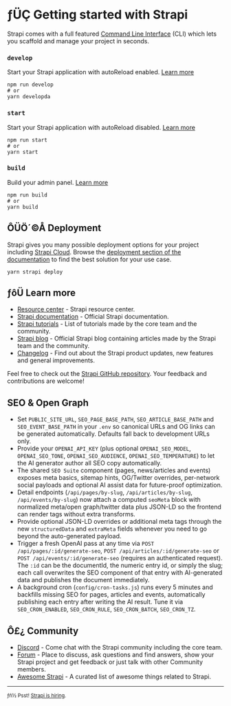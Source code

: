 # ­ƒÜÇ Getting started with Strapi

Strapi comes with a full featured [Command Line Interface](https://docs.strapi.io/dev-docs/cli) (CLI) which lets you scaffold and manage your project in seconds.

### `develop`

Start your Strapi application with autoReload enabled. [Learn more](https://docs.strapi.io/dev-docs/cli#strapi-develop)

```
npm run develop
# or
yarn developda
```

### `start`

Start your Strapi application with autoReload disabled. [Learn more](https://docs.strapi.io/dev-docs/cli#strapi-start)

```
npm run start
# or
yarn start
```

### `build`

Build your admin panel. [Learn more](https://docs.strapi.io/dev-docs/cli#strapi-build)

```
npm run build
# or
yarn build
```

## ÔÜÖ´©Å Deployment

Strapi gives you many possible deployment options for your project including [Strapi Cloud](https://cloud.strapi.io). Browse the [deployment section of the documentation](https://docs.strapi.io/dev-docs/deployment) to find the best solution for your use case.

```
yarn strapi deploy
```

## ­ƒôÜ Learn more

- [Resource center](https://strapi.io/resource-center) - Strapi resource center.
- [Strapi documentation](https://docs.strapi.io) - Official Strapi documentation.
- [Strapi tutorials](https://strapi.io/tutorials) - List of tutorials made by the core team and the community.
- [Strapi blog](https://strapi.io/blog) - Official Strapi blog containing articles made by the Strapi team and the community.
- [Changelog](https://strapi.io/changelog) - Find out about the Strapi product updates, new features and general improvements.

Feel free to check out the [Strapi GitHub repository](https://github.com/strapi/strapi). Your feedback and contributions are welcome!

## SEO & Open Graph

- Set `PUBLIC_SITE_URL`, `SEO_PAGE_BASE_PATH`, `SEO_ARTICLE_BASE_PATH` and `SEO_EVENT_BASE_PATH` in your `.env` so canonical URLs and OG links can be generated automatically. Defaults fall back to development URLs only.
- Provide your `OPENAI_API_KEY` (plus optional `OPENAI_SEO_MODEL`, `OPENAI_SEO_TONE`, `OPENAI_SEO_AUDIENCE`, `OPENAI_SEO_TEMPERATURE`) to let the AI generator author all SEO copy automatically.
- The shared `SEO Suite` component (pages, news/articles and events) exposes meta basics, sitemap hints, OG/Twitter overrides, per-network social payloads and optional AI assist data for future-proof optimization.
- Detail endpoints (`/api/pages/by-slug`, `/api/articles/by-slug`, `/api/events/by-slug`) now attach a computed `seoMeta` block with normalized meta/open graph/twitter data plus JSON-LD so the frontend can render tags without extra transforms.
- Provide optional JSON-LD overrides or additional meta tags through the new `structuredData` and `extraMeta` fields whenever you need to go beyond the auto-generated payload.
- Trigger a fresh OpenAI pass at any time via `POST /api/pages/:id/generate-seo`, `POST /api/articles/:id/generate-seo` or `POST /api/events/:id/generate-seo` (requires an authenticated request). The `:id` can be the documentId, the numeric entry id, or simply the slug; each call overwrites the SEO component of that entry with AI-generated data and publishes the document immediately.
- A background cron (`config/cron-tasks.js`) runs every 5 minutes and backfills missing SEO for pages, articles and events, automatically publishing each entry after writing the AI result. Tune it via `SEO_CRON_ENABLED`, `SEO_CRON_RULE`, `SEO_CRON_BATCH`, `SEO_CRON_TZ`.

## Ô£¿ Community

- [Discord](https://discord.strapi.io) - Come chat with the Strapi community including the core team.
- [Forum](https://forum.strapi.io/) - Place to discuss, ask questions and find answers, show your Strapi project and get feedback or just talk with other Community members.
- [Awesome Strapi](https://github.com/strapi/awesome-strapi) - A curated list of awesome things related to Strapi.

---

<sub>­ƒñ½ Psst! [Strapi is hiring](https://strapi.io/careers).</sub>
